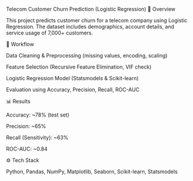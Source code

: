Telecom Customer Churn Prediction (Logistic Regression)
📌 Overview

This project predicts customer churn for a telecom company using Logistic Regression. The dataset includes demographics, account details, and service usage of 7,000+ customers.

🔑 Workflow

Data Cleaning & Preprocessing (missing values, encoding, scaling)

Feature Selection (Recursive Feature Elimination, VIF check)

Logistic Regression Model (Statsmodels & Scikit-learn)

Evaluation using Accuracy, Precision, Recall, ROC-AUC

📊 Results

Accuracy: ~78% (test set)

Precision: ~65%

Recall (Sensitivity): ~63%

ROC-AUC: ~0.84

⚙️ Tech Stack

Python, Pandas, NumPy, Matplotlib, Seaborn, Scikit-learn, Statsmodels
